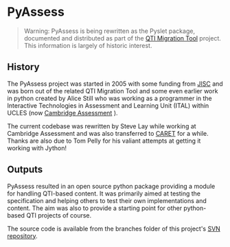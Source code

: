 # PyAssess #

> Warning: PyAssess is being rewritten as the Pyslet package, documented and distributed as part of the [QTI Migration Tool](Home.md) project.  This information is largely of historic interest.

## History ##

The PyAssess project was started in 2005 with some funding from [JISC](http://www.jisc.ac.uk/) and was born out of the related QTI Migration Tool and some even earlier work in python created by Alice Still who was working as a programmer in the Interactive Technologies in Assessment and Learning Unit (ITAL) within UCLES (now [Cambridge Assessment](http://www.cambridgeassessment.org.uk/) ).

The current codebase was rewritten by Steve Lay while working at Cambridge Assessment and was also transferred to [CARET](http://www.caret.cam.ac.uk/) for a while.  Thanks are also due to Tom Pelly for his valiant attempts at getting it working with Jython!

## Outputs ##

PyAssess resulted in an open source python package providing a module for handling QTI-based content. It was primarily aimed at testing the specification and helping others to test their own implementations and content. The aim was also to provide a starting point for other python-based QTI projects of course.

The source code is available from the branches folder of this project's [SVN repository](http://code.google.com/p/qtimigration/source/checkout).